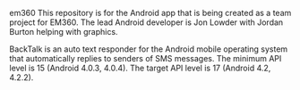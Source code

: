 em360
This repository is for the Android app that is being created as a team project for EM360. The lead Android developer is Jon Lowder with Jordan Burton helping with graphics.

BackTalk is an auto text responder for the Android mobile operating system that automatically replies to senders of SMS messages.
The minimum API level is 15 (Android 4.0.3, 4.0.4).
The target API level is 17 (Android 4.2, 4.2.2).